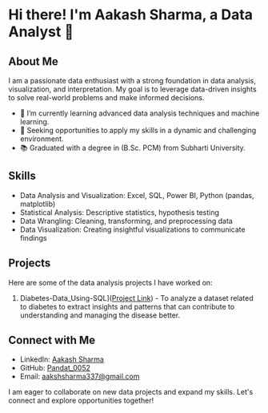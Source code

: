 # Hi there! I'm Aakash Sharma, a Data Analyst 👋

## About Me
I am a passionate data enthusiast with a strong foundation in data analysis, visualization, and interpretation. My goal is to leverage data-driven insights to solve real-world problems and make informed decisions.

- 🌱 I’m currently learning advanced data analysis techniques and machine learning.
- 💼 Seeking opportunities to apply my skills in a dynamic and challenging environment.
- 📚 Graduated with a degree in (B.Sc. PCM) from Subharti University.

## Skills
- Data Analysis and Visualization: Excel, SQL, Power BI, Python (pandas, matplotlib)
- Statistical Analysis: Descriptive statistics, hypothesis testing
- Data Wrangling: Cleaning, transforming, and preprocessing data
- Data Visualization: Creating insightful visualizations to communicate findings

## Projects
Here are some of the data analysis projects I have worked on:
1. Diabetes-Data_Using-SQL]([Project Link](https://github.com/Pandat-0052/Diabetes-Data-Analysis-using-SQL)) - To analyze a dataset related to diabetes to extract insights and patterns that can contribute to understanding and managing the disease better.

## Connect with Me
- LinkedIn: [Aakash Sharma](www.linkedin.com/in/aakash-sharma-0052aakash)
- GitHub: [Pandat_0052](https://github.com/Pandat-0052)
- Email: aakshsharma337@gmail.com

I am eager to collaborate on new data projects and expand my skills. Let's connect and explore opportunities together!
